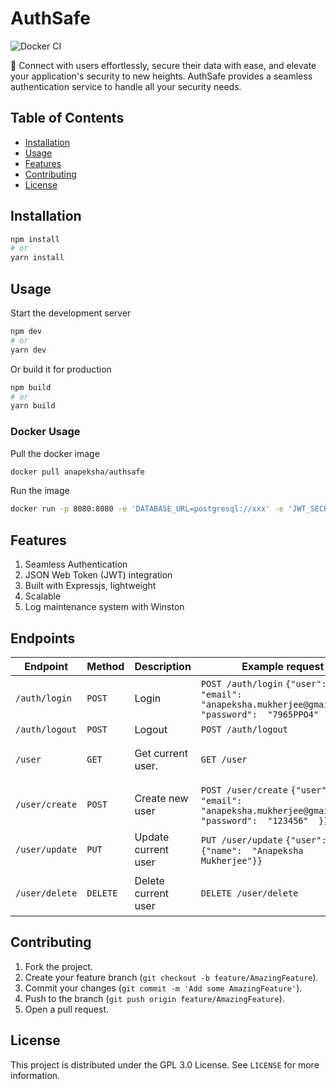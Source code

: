 # AuthSafe

![Docker CI](https://github.com/anapeksha/authsafe/actions/workflows/docker-integration.yml/badge.svg?branch=main)

🚀 Connect with users effortlessly, secure their data with ease, and elevate your application's security to new heights. AuthSafe provides a seamless authentication service to handle all your security needs.

## Table of Contents

- [Installation](#installation)
- [Usage](#usage)
- [Features](#features)
- [Contributing](#contributing)
- [License](#license)

## Installation

```bash
npm install
# or
yarn install
```

## Usage

Start the development server

```bash
npm dev
# or
yarn dev
```

Or build it for production

```bash
npm build
# or
yarn build
```

### Docker Usage

Pull the docker image

```bash
docker pull anapeksha/authsafe
```

Run the image

```bash
docker run -p 8080:8080 -e 'DATABASE_URL=postgresql://xxx' -e 'JWT_SECRET=xxxxxxxxxx' -v ${HOME}/logs:/usr/authsafe/app/logs
```

## Features

1. Seamless Authentication
2. JSON Web Token (JWT) integration
3. Built with Expressjs, lightweight
4. Scalable
5. Log maintenance system with Winston

## Endpoints

| Endpoint       | Method   | Description         | Example request                                                                                           | Example response                                                                                                           |
| -------------- | -------- | ------------------- | --------------------------------------------------------------------------------------------------------- | -------------------------------------------------------------------------------------------------------------------------- |
| `/auth/login`  | `POST`   | Login               | `POST /auth/login` `{"user":  {  "email":  "anapeksha.mukherjee@gmail.com",  "password":  "7965PPO4"  }}` | `{"message":"Logged in"}`                                                                                                  |
| `/auth/logout` | `POST`   | Logout              | `POST /auth/logout`                                                                                       | `{"message":"Logged out"}`                                                                                                 |
| `/user`        | `GET`    | Get current user.   | `GET /user`                                                                                               | `{"id":"e53c4e44-65f5-4aa7-9cc3-758ac82be182","name":"Anapeksha Mukherjee","email":  "anapeksha.mukherjee@gmail.com"}`     |
| `/user/create` | `POST`   | Create new user     | `POST /user/create` `{"user":  {  "email":  "anapeksha.mukherjee@gmail.com",  "password":  "123456"  }}`  | `{"user":  {  "email":  "anapeksha.mukherjee@gmail.com",  "password":  "7965PPO4"  }}`                                     |
| `/user/update` | `PUT`    | Update current user | `PUT /user/update` `{"user":  {"name":  "Anapeksha Mukherjee"}}`                                          | `{"id": "e53c4e44-65f5-4aa7-9cc3-758ac82be182", "name": "Anapeksha Mukherjee", "email":  "anapeksha.mukherjee@gmail.com"}` |
| `/user/delete` | `DELETE` | Delete current user | `DELETE /user/delete`                                                                                     | `{"id": "e53c4e44-65f5-4aa7-9cc3-758ac82be182", "name": "Anapeksha Mukherjee", "email":  "anapeksha.mukherjee@gmail.com"}` |

## Contributing

1. Fork the project.
2. Create your feature branch (`git checkout -b feature/AmazingFeature`).
3. Commit your changes (`git commit -m 'Add some AmazingFeature'`).
4. Push to the branch (`git push origin feature/AmazingFeature`).
5. Open a pull request.

## License

This project is distributed under the GPL 3.0 License. See `LICENSE` for more information.
